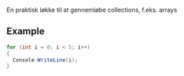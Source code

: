 En praktisk løkke til at gennemløbe collections, f.eks. arrays
## Example

```csharp
for (int i = 0; i < 5; i++) 
{
  Console.WriteLine(i);
}
```